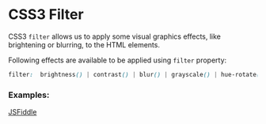 # CSS3 Filter
CSS3 `filter` allows us to apply some visual graphics effects, like brightening or blurring, to the HTML elements.

Following effects are available to be applied using `filter` property:

```css
filter:  brightness() | contrast() | blur() | grayscale() | hue-rotate() | drop-shadow() | invert() | opacity() | saturate() | sepia();
```

### Examples:

[JSFiddle](https://jsfiddle.net/tiwarib/a9err95o/#tabs=result,css,html)



















